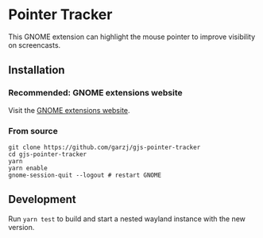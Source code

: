 # Pointer Tracker

This GNOME extension can highlight the mouse pointer to improve visibility on screencasts.

## Installation

### Recommended: GNOME extensions website

Visit the [GNOME extensions website](https://extensions.gnome.org/extension/7645/pointer-tracker/).

### From source

```
git clone https://github.com/garzj/gjs-pointer-tracker
cd gjs-pointer-tracker
yarn
yarn enable
gnome-session-quit --logout # restart GNOME
```

## Development

Run `yarn test` to build and start a nested wayland instance with the new version.
